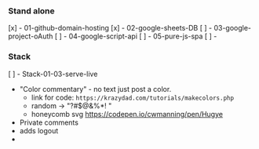 ### Stand alone 
[x] - 01-github-domain-hosting
[x] - 02-google-sheets-DB
[ ] - 03-google-project-oAuth
[ ] - 04-google-script-api
[ ] - 05-pure-js-spa
[ ] -


### Stack
[ ] - Stack-01-03-serve-live
 * "Color commentary" - no text just post a color.
   * link for code: `https://krazydad.com/tutorials/makecolors.php` 
   * random -> "?#$@&%*! "
   * honeycomb svg https://codepen.io/cwmanning/pen/Hugye
 * Private comments
 * adds logout
 * 

